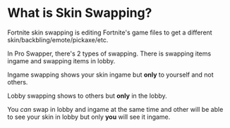 # What is Skin Swapping?

Fortnite skin swapping is editing Fortnite's game files to get a different skin/backbling/emote/pickaxe/etc.



In Pro Swapper, there's 2 types of swapping. There is swapping items ingame and swapping items in lobby.

Ingame swapping shows your skin ingame but **only** to yourself and not others.

Lobby swapping shows to others but **only** in the lobby.



You _can_ swap in lobby and ingame at the same time and other will be able to see your skin in lobby but only **you** will see it ingame.
